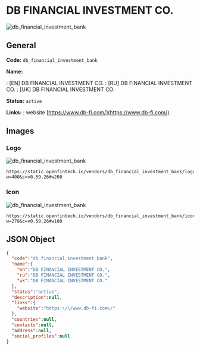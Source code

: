 
# DB FINANCIAL INVESTMENT CO. 
![db_financial_investment_bank](https://static.openfintech.io/vendors/db_financial_investment_bank/logo.png?w=400&c=v0.59.26#w200)  

## General 
 
**Code:** `db_financial_investment_bank` 
 
**Name:** 
 
:	[EN] DB FINANCIAL INVESTMENT CO. 
:	[RU] DB FINANCIAL INVESTMENT CO. 
:	[UK] DB FINANCIAL INVESTMENT CO. 
 
**Status:** `active` 
 
**Links:** 
: website [https://www.db-fi.com/](https://www.db-fi.com/) 
 

## Images 

### Logo 
 
![db_financial_investment_bank](https://static.openfintech.io/vendors/db_financial_investment_bank/logo.png?w=400&c=v0.59.26#w200)  

```
https://static.openfintech.io/vendors/db_financial_investment_bank/logo.png?w=400&c=v0.59.26#w200
```  

### Icon 
 
![db_financial_investment_bank](https://static.openfintech.io/vendors/db_financial_investment_bank/icon.png?w=278&c=v0.59.26#w100)  

```
https://static.openfintech.io/vendors/db_financial_investment_bank/icon.png?w=278&c=v0.59.26#w100
```  

## JSON Object 

```json
{
  "code":"db_financial_investment_bank",
  "name":{
    "en":"DB FINANCIAL INVESTMENT CO.",
    "ru":"DB FINANCIAL INVESTMENT CO.",
    "uk":"DB FINANCIAL INVESTMENT CO."
  },
  "status":"active",
  "description":null,
  "links":{
    "website":"https:\/\/www.db-fi.com\/"
  },
  "countries":null,
  "contacts":null,
  "address":null,
  "social_profiles":null
}
```  
